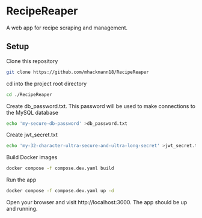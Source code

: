 # RecipeReaper

A web app for recipe scraping and management. 

## Setup

Clone this repository
```bash
git clone https://github.com/mhackmann18/RecipeReaper
```
cd into the project root directory
```bash
cd ./RecipeReaper
```
Create db_password.txt. This password will be used to make connections to the MySQL database
```bash
echo 'my-secure-db-password' >db_password.txt
```
Create jwt_secret.txt
```bash
echo 'my-32-character-ultra-secure-and-ultra-long-secret' >jwt_secret.txt
```
Build Docker images
```bash
docker compose -f compose.dev.yaml build
```
Run the app
```bash
docker compose -f compose.dev.yaml up -d
```
Open your browser and visit http://localhost:3000. The app should be up and running.
